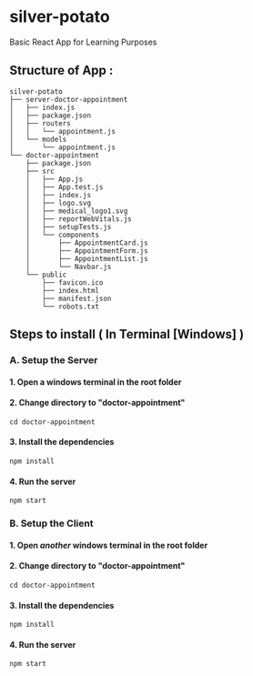 # silver-potato
Basic React App for Learning Purposes

## Structure of App :
```shell
silver-potato
├── server-doctor-appointment
│   ├── index.js
│   ├── package.json
│   ├── routers
│   │   └── appointment.js
│   └── models
│       └── appointment.js
└── doctor-appointment
    ├── package.json
    ├── src
    │   ├── App.js
    │   ├── App.test.js
    │   ├── index.js
    │   ├── logo.svg
    │   ├── medical_logo1.svg
    │   ├── reportWebVitals.js
    │   ├── setupTests.js
    │   └── components
    │       ├── AppointmentCard.js
    │       ├── AppointmentForm.js
    │       ├── AppointmentList.js
    │       └── Navbar.js
    └── public
        ├── favicon.ico
        ├── index.html
        ├── manifest.json
        └── robots.txt
```

## Steps to install ( In Terminal [Windows] )
### A. Setup the Server
  #### 1. Open a windows terminal in the root folder
  #### 2. Change directory to "doctor-appointment"
  ```shell
  cd doctor-appointment
  ```
  #### 3. Install the dependencies
  ```shell
  npm install
  ```
  #### 4. Run the server
  ```shell
  npm start
  ```
### B. Setup the Client
  #### 1. Open *another* windows terminal in the root folder
  #### 2. Change directory to "doctor-appointment"
  ```shell
  cd doctor-appointment
  ```
  #### 3. Install the dependencies
  ```shell
  npm install
  ```
  #### 4. Run the server
  ```shell
  npm start
  ```
